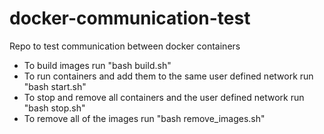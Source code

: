 # docker-communication-test
Repo to test communication between docker containers

 - To build images run "bash build.sh"  
 - To run containers and add them to the same user defined network run "bash start.sh"  
 - To stop and remove all containers and the user defined network run "bash stop.sh"  
 - To remove all of the images run "bash remove_images.sh"  
